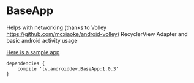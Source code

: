 # BaseApp

Helps with networking (thanks to Volley https://github.com/mcxiaoke/android-volley)
RecyclerView Adapter and basic android activity usage

[Here is a sample app](https://github.com/mstrengis/BaseSampleApp/tree/master/app/src/main/java/lv/androiddev/baseSampleApp)


```
dependencies {
    compile 'lv.androiddev.BaseApp:1.0.3'
}
```




